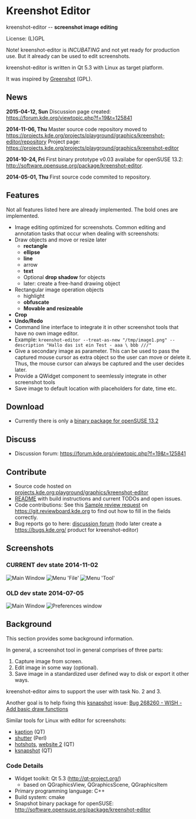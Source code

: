 Kreenshot Editor
================
kreenshot-editor -- **screenshot image editing**

License: (L)GPL

Note! kreenshot-editor is *INCUBATING* and not yet ready for production use. But it already can be used to edit screenshots.

kreenshot-editor is written in Qt 5.3 with Linux as target platform.

It was inspired by [Greenshot](http://getgreenshot.org/) (GPL).


News
----
**2015-04-12, Sun**
Discussion page created: https://forum.kde.org/viewtopic.php?f=19&t=125841

**2014-11-06, Thu**
Master source code repository moved to https://projects.kde.org/projects/playground/graphics/kreenshot-editor/repository
Project page: https://projects.kde.org/projects/playground/graphics/kreenshot-editor

**2014-10-24, Fri**
First binary prototype v0.03 availabe for openSUSE 13.2: http://software.opensuse.org/package/kreenshot-editor.

**2014-05-01, Thu**
First source code commited to repository.


Features
--------
Not all features listed here are already implemented. The bold ones are implemented.

* Image editing optimized for screenshots. Common editing and annotation tasks that occur when dealing with screenshots:
* Draw objects and move or resize later
    * **rectangle**
    * **ellipse**
    * **line**
    * arrow
    * **text**
    * Optional **drop shadow** for objects
    * later: create a free-hand drawing object
* Rectangular image operation objects
    * highlight
    * **obfuscate**
    * **Movable and resizeable**
* **Crop**
* **Undo/Redo**
* Command line interface to integrate it in other screenshot tools that have no own image editor.
* Example: ```kreenshot-editor --treat-as-new "/tmp/image1.png" --description "Hallo das ist ein Test - aaa \ bbb ///"```
* Give a secondary image as parameter. This can be used to pass the captured mouse cursor as extra object so the user can move or delete it.
Thus, the mouse cursor can always be captured and the user decides later.
* Provide a QWidget component to seemlessly integrate in other screenshot tools
* Save image to default location with placeholders for date, time etc.

Download
--------
* Currently there is only a [binary package for openSUSE 13.2](https://software.opensuse.org/package/kreenshot-editor)

Discuss
-------
* Discussion forum: https://forum.kde.org/viewtopic.php?f=19&t=125841

Contribute
----------
* Source code hosted on [projects.kde.org:playground/graphics/kreenshot-editor](https://projects.kde.org/projects/playground/graphics/kreenshot-editor)
* [README](https://projects.kde.org/projects/playground/graphics/kreenshot-editor/repository/revisions/master/entry/README.md) with build instructions and current TODOs and open issues.
* Code contributions: See this [Sample review request](https://git.reviewboard.kde.org/r/121029/) on https://git.reviewboard.kde.org to find out how to fill in the fields correctly.
* Bug reports go to here: [discussion forum](https://forum.kde.org/viewtopic.php?f=19&t=125841) (todo later create a https://bugs.kde.org/ product for kreenshot-editor)


Screenshots
-----------
### CURRENT dev state 2014-11-02
![](img/2014-11-02-main-window.png "Main Window")
![](img/2014-11-02-menu-file.png "Menu 'File'")
![](img/2014-11-02-menu-tool.png "Menu 'Tool'")

### OLD dev state 2014-07-05
![](img/2014-07-05-main-window.png "Main Window")
![](img/2014-07-05-prefs.png "Preferences window")


Background
----------

This section provides some background information.

In general, a screenshot tool in general comprises of three parts:

  1. Capture image from screen.
  2. Edit image in some way (optional).
  3. Save image in a standardized user defined way to disk or export it other ways.

kreenshot-editor aims to support the user with task No. 2 and 3.

Another goal is to help fixing this [ksnapshot](https://www.kde.org/applications/graphics/ksnapshot/) issue: [Bug 268260 - WISH - Add basic draw functions](https://bugs.kde.org/show_bug.cgi?id=268260)

Similar tools for Linux with editor for screenshots:

* [kaption](https://github.com/fdimuccio/kaption) (QT)
* [shutter](http://shutter-project.org) (Perl)
* [hotshots](http://sourceforge.net/projects/hotshots/), [website 2](http://thehive.xbee.net/index.php?module=pages&func=display&pageid=31) (QT)
* [ksnapshot](https://www.kde.org/applications/graphics/ksnapshot/) (QT)

### Code Details

* Widget toolkit: Qt 5.3 (http://qt-project.org/)
    * based on QGraphicsView, QGraphicsScene, QGraphicsItem
* Primary programming language: C++
* Build system: cmake
* Snapshot binary package for openSUSE: http://software.opensuse.org/package/kreenshot-editor

